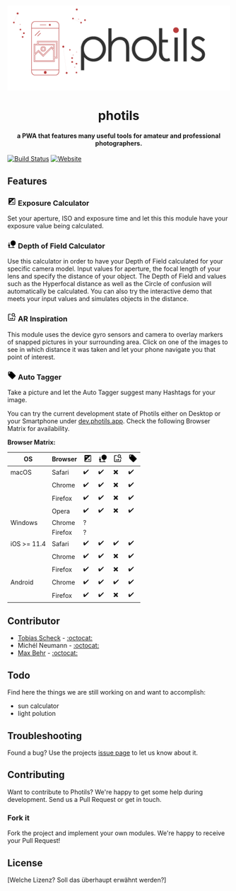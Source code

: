 <p align="center">
<img align="center" src='images/photils-logo.png' />
</p>

<h1 align="center">
photils
</h1>

<h4 align="center">a PWA that features many useful tools for amateur and professional photographers.</h4>


[![Build Status](https://travis-ci.com/scheckmedia/photils.svg?token=yxFcaKcyMQHwPfT6EUy7&branch=master)](https://travis-ci.com/scheckmedia/photils)
[![Website](https://img.shields.io/website-up-down-green-red/http/shields.io.svg?label=try%20photils)](https://dev.photils.app)



## Features

### ![](images/exposure.png) Exposure Calculator

Set your aperture, ISO and exposure time and let this this module have your exposure value being calculated.

### ![](images/depth_of_fields.png) Depth of Field Calculator

Use this calculator in order to have your Depth of Field calculated for your specific camera model. Input values for aperture, the focal length of your lens and specify the distance of your object. The Depth of Field and values such as the Hyperfocal distance as well as the Circle of confusion will automatically be calculated. You can also try the interactive demo that meets your input values and simulates objects in the distance.

### ![](images/ar_inspiration.png) AR Inspiration

This module uses the device gyro sensors and camera to overlay markers of snapped pictures in your surrounding area. Click on one of the images to see in which distance it was taken and let your phone navigate you that point of interest.

### ![](images/autotagger.png) Auto Tagger

Take a picture and let the Auto Tagger suggest many Hashtags for your image.




You can try the current development state of Photils either on Desktop or your Smartphone under [dev.photils.app](https://dev.photils.app).
Check the following Browser Matrix for availability.

**Browser Matrix:**

|OS|Browser|![](images/exposure.png)|![](images/depth_of_fields.png)|![](images/ar_inspiration.png)|![](images/autotagger.png)
|---|---|---|---|---|---|
|macOS|Safari|✔️|✔️|️✖️|✔️|
||Chrome|✔️|✔️|️✖️|✔️|
||Firefox|✔️|✔️|️✖️|✔️|
||Opera|✔️|✔️|️✖️|✔️|
|Windows|Chrome|?|
||Firefox|?|
|iOS >= 11.4|Safari|✔️|✔️|️✔️|✔️|
||Chrome|✔️|✔️|️✖️|✔️|
||Firefox|✔️|✔️|️✖️|✔️|
|Android|Chrome|✔️|✔️|️✔️|✔️|
||Firefox|✔️|✔️|️✖️|✔️|

## Contributor

- [Tobias Scheck](https://scheck-media.de)  - [:octocat:](https://github.com/scheckmedia)
- Michél Neumann - [:octocat:](https://github.com/Corrodize)
- [Max Behr](https://maxbehr.de/) - [:octocat:](https://github.com/maxbehr)

## Todo
Find here the things we are still working on and want to accomplish:
 - sun calculator
 - light polution

## Troubleshooting
Found a bug? Use the projects [issue page]() to let us know about it.

## Contributing

Want to contribute to Photils? We're happy to get some help during development. Send us a Pull Request or get in touch.

### Fork it

Fork the project and implement your own modules. We're happy to receive your Pull Request!

## License

[Welche Lizenz? Soll das überhaupt erwähnt werden?]
